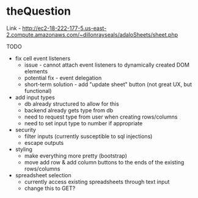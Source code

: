 # theQuestion

Link - http://ec2-18-222-177-5.us-east-2.compute.amazonaws.com/~dillonrayseals/adaloSheets/sheet.php


TODO
 - fix cell event listeners
    - issue - cannot attach event listeners to dynamically created DOM elements
    - potential fix - event delegation
    - short-term solution - add "update sheet" button (not great UX, but functional)
 - add input types
    - db already structured to allow for this
    - backend already gets type from db
    - need to request type from user when creating rows/columns
    - need to set input type to number if appropriate
 - security
    - filter inputs (currently susceptible to sql injections)
    - escape outputs
 - styling
    - make everything more pretty (bootstrap)
    - move add row & add column buttons to the ends of the existing rows/columns
 - spreadsheet selection
    - currently access existing spreadsheets through text input
    - change this to GET?
